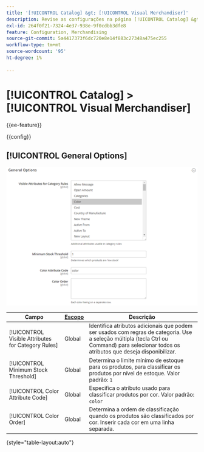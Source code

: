 ```yaml
---
title: '[!UICONTROL Catalog] &gt; [!UICONTROL Visual Merchandiser]'
description: Revise as configurações na página [!UICONTROL Catalog] &gt; [!UICONTROL Visual Merchandiser] do Administrador do Commerce.
exl-id: 264f0f21-7324-4e37-938e-9f0cdbb3dfe8
feature: Configuration, Merchandising
source-git-commit: 5a4417373f6dc720e8e14f883c27348a475ec255
workflow-type: tm+mt
source-wordcount: '95'
ht-degree: 1%

---
```


# [!UICONTROL Catalog] > [!UICONTROL Visual Merchandiser]

{{ee-feature}}

{{config}}

## [!UICONTROL General Options]

![Opções gerais](./assets/catalog-visual-merchandiser-general-options.png)<!-- zoom -->

<!-- [General Options](https://experienceleague.adobe.com/pt-br/docs/commerce-admin/marketing/merchandising/visual-merch/smart-attributes-configure) -->

| Campo | [Escopo](../../getting-started/websites-stores-views.md#scope-settings) | Descrição |
|--- |--- |--- |
| [!UICONTROL Visible Attributes for Category Rules] | Global | Identifica atributos adicionais que podem ser usados com regras de categoria. Use a seleção múltipla (tecla Ctrl ou Command) para selecionar todos os atributos que deseja disponibilizar. |
| [!UICONTROL Minimum Stock Threshold] | Global | Determina o limite mínimo de estoque para os produtos, para classificar os produtos por nível de estoque. Valor padrão: `1` |
| [!UICONTROL Color Attribute Code] | Global | Especifica o atributo usado para classificar produtos por cor. Valor padrão: `color` |
| [!UICONTROL Color Order] | Global | Determina a ordem de classificação quando os produtos são classificados por cor. Inserir cada cor em uma linha separada. |

{style="table-layout:auto"}
